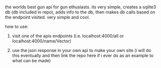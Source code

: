 the worlds best gun api for gun ethusiasts. its very simple, creates a sqlite3 db (db included in repo), adds info to the db, then makes db calls based on the endpoint visited. very simple and cool.

how to use:

1. visit one of the apis endpoints (i.e. localhost:4000/all or localhost:4000/name/Vector)

2. use the json response in your own api to make your own site (i will do this eventually and then link the repo here if i ever do as an example to what can be made)
